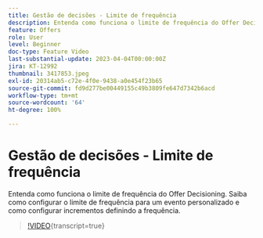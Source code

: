 ```yaml
---
title: Gestão de decisões - Limite de frequência
description: Entenda como funciona o limite de frequência do Offer Decisioning. Saiba como configurar o limite de frequência para um evento personalizado e como configurar incrementos definindo a frequência.
feature: Offers
role: User
level: Beginner
doc-type: Feature Video
last-substantial-update: 2023-04-04T00:00:00Z
jira: KT-12992
thumbnail: 3417853.jpeg
exl-id: 20314ab5-c72e-4f0e-9438-a0e454f23b65
source-git-commit: fd9d277be00449155c49b3809fe647d7342b6acd
workflow-type: tm+mt
source-wordcount: '64'
ht-degree: 100%

---
```


# Gestão de decisões - Limite de frequência

Entenda como funciona o limite de frequência do Offer Decisioning. Saiba como configurar o limite de frequência para um evento personalizado e como configurar incrementos definindo a frequência.

>[!VIDEO](https://video.tv.adobe.com/v/3417853/?quality=12&learn=on){transcript=true}
